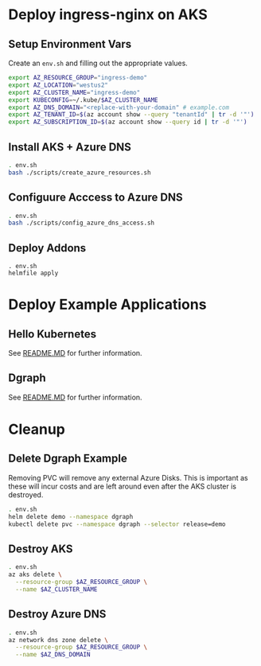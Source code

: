 # Deploy ingress-nginx on  AKS

## Setup Environment Vars

Create an `env.sh` and filling out the appropriate values.

```bash
export AZ_RESOURCE_GROUP="ingress-demo"
export AZ_LOCATION="westus2"
export AZ_CLUSTER_NAME="ingress-demo"
export KUBECONFIG=~/.kube/$AZ_CLUSTER_NAME
export AZ_DNS_DOMAIN="<replace-with-your-domain" # example.com
export AZ_TENANT_ID=$(az account show --query "tenantId" | tr -d '"')
export AZ_SUBSCRIPTION_ID=$(az account show --query id | tr -d '"')
```

## Install AKS + Azure DNS

```bash
. env.sh
bash ./scripts/create_azure_resources.sh
```

## Configuure Acccess to Azure DNS

```bash
. env.sh
bash ./scripts/config_azure_dns_access.sh
```

## Deploy Addons

```
. env.sh
helmfile apply
```

# Deploy Example Applications

## Hello Kubernetes

See [README.MD](examples/hello/README.md) for further information.

## Dgraph

See [README.MD](examples/dgraph/README.md) for further information.

# Cleanup

## Delete Dgraph Example

Removing PVC will remove any external Azure Disks.  This is important as these will incur costs and are left around even after the AKS cluster is destroyed.

```bash
. env.sh
helm delete demo --namespace dgraph
kubectl delete pvc --namespace dgraph --selector release=demo
```

## Destroy AKS

```bash
. env.sh
az aks delete \
  --resource-group $AZ_RESOURCE_GROUP \
  --name $AZ_CLUSTER_NAME
```

## Destroy Azure DNS

```bash
. env.sh
az network dns zone delete \
  --resource-group $AZ_RESOURCE_GROUP \
  --name $AZ_DNS_DOMAIN
```
